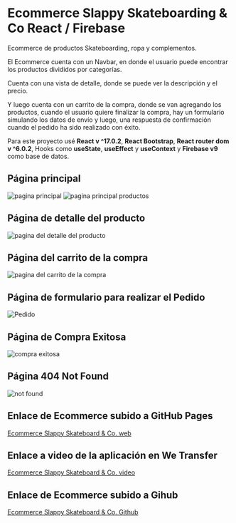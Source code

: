 # Ecommerce Slappy Skateboarding & Co React / Firebase

Ecommerce de productos Skateboarding, ropa y complementos.

El Ecommerce cuenta con un Navbar, en donde el usuario puede encontrar los productos divididos por categorías.

Cuenta con una vista de detalle, donde se puede ver la descripción y el precio.

Y luego cuenta con un carrito de la compra, donde se van agregando los productos, cuando el usuario quiere finalizar la compra, hay un formulario simulando los datos de envío y luego, una respuesta de confirmación cuando el pedido ha sido realizado con éxito.

Para este proyecto usé **React v ^17.0.2**,  **React Bootstrap**, **React router dom v ^6.0.2**, Hooks como **useState**, **useEffect** y **useContext** y **Firebase v9** como base de datos.

## Página principal
![pagina principal](https://i.ibb.co/RgGzyqz/React-App.png)
![pagina principal productos](https://i.ibb.co/HVFGTpr/React-App-1.png)
## Página de detalle del producto
![pagina del detalle del producto](https://i.ibb.co/zRy1s0X/React-App-2.png)
## Página del carrito de la compra
![pagina del carrito de la compra](https://i.ibb.co/K52cWtZ/React-App-3.png)
## Página de formulario para realizar el Pedido
![Pedido](https://i.ibb.co/CnNSbRp/React-App-4.png)
## Página de Compra Exitosa
![compra exitosa](https://i.ibb.co/SXprckx/React-App-5.png)
## Página 404 Not Found
![not found](https://i.ibb.co/FYt5MG9/React-App-6.png)

## Enlace de Ecommerce subido a **GitHub Pages**
[Ecommerce Slappy Skateboard & Co. web](http://yamilapros.github.io/create-react-app-e-commerce-prosdocimo)

## Enlace a video de la aplicación en **We Transfer**
[Ecommerce Slappy Skateboard & Co. video](https://wetransfer.com/downloads/c28ba6df241a7b6f219c5bae7e0a439820211215145531/edf48938d0777b648634d38bef1d13ab20211215145531/dcc34f)

## Enlace de Ecommerce subido a **Gihub**
[Ecommerce Slappy Skateboard & Co. Github](https://github.com/yamilapros/create-react-app-e-commerce-prosdocimo)